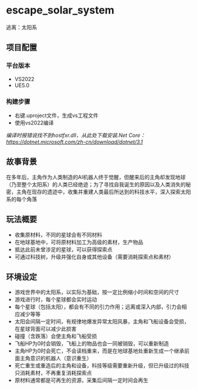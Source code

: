 # escape_solar_system
逃离：太阳系

## 项目配置

### 平台版本
- VS2022
- UE5.0

### 构建步骤
- 右键.uproject文件，生成vs工程文件
- 使用vs2022编译

*编译时报错说找不到hostfxr.dll，从此处下载安装.Net Core：<https://dotnet.microsoft.com/zh-cn/download/dotnet/3.1>*


## 故事背景
在多年后，主角作为人类制造的AI机器人终于觉醒，但醒来后的主角却发现地球（乃至整个太阳系）的人类已经绝迹；为了寻找自我诞生的原因以及人类消失的秘密，主角在现存的遗迹中，收集并重建人类最后所达到的科技水平，深入探索太阳系的每个角落

## 玩法概要
- 收集原材料，不同的星球会有不同材料
- 在地球基地中，可将原材料加工为高级的素材，生产物品
- 抵达此前未曾涉足的星球，可以获得探索点
- 可通过科技树，升级并强化自身或其他设备（需要消耗探索点和素材）

## 环境设定
- 游戏世界中的太阳系，以实际为基础，按一定比例缩小时间和空间的尺寸
- 游戏进行时，每个星球都会实时运动
- 每个星球（包括太阳），都会有不同的引力作用；远离或深入内部，引力会相应减少等等
- 太阳会间隔一定时间，有规律地爆发异常太阳风暴，主角和飞船设备会受损，在星球背面可以减少此损害
- 碰撞（含跌落）会使主角和飞船受损
- 飞船HP为0时会销毁，飞船上的物品也会一同被销毁，可以重新制造
- 主角HP为0时会死亡，不会读档重来，而是在地球基地处重新生成一个继承前面主角意识的机器人（意识重生）
- 死亡重生或重造后的主角和设备，科技等级需要重新升级，但已升级过的科技只消耗素材，不再重复消耗探索点
- 原材料通常都是可再生的资源，采集后间隔一定时间会再生
